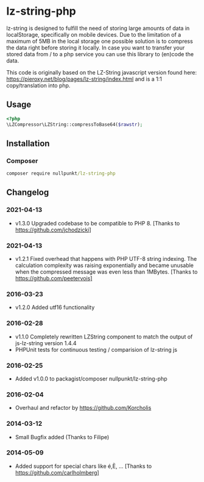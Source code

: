 lz-string-php
=============

lz-string is designed to fulfill the need of storing large amounts of data in localStorage, specifically on mobile devices. 
Due to the limitation of a maximum of 5MB in the local storage one possible solution is to compress the data right before storing 
it locally. 
In case you want to transfer your stored data from / to a php service you can use this library to (en)code the data.  

This code is originally based on the LZ-String javascript version found here: https://pieroxy.net/blog/pages/lz-string/index.html 
and is a 1:1 copy/translation into php. 

## Usage
```php
<?php
\LZCompressor\LZString::compressToBase64($rawstr);
```

## Installation

### Composer
```cmd
composer require nullpunkt/lz-string-php
```

## Changelog

### 2021-04-13
- v1.3.0 Upgraded codebase to be compatible to PHP 8. [Thanks to https://github.com/jchodzicki]

### 2021-04-13
- v1.2.1 Fixed overhead that happens with PHP UTF-8 string indexing. The calculation complexity was raising exponentially 
  and became unusable when the compressed message was even less than 1MBytes. [Thanks to https://github.com/peetervois]

### 2016-03-23
- v1.2.0 Added utf16 functionality

### 2016-02-28 
- v1.1.0 Completely rewritten LZString component to match the output of js-lz-string version 1.4.4
- PHPUnit tests for continuous testing / comparision of lz-string js

### 2016-02-25 
- Added v1.0.0 to packagist/composer nullpunkt/lz-string-php

### 2016-02-04 
- Overhaul and refactor by https://github.com/Korcholis

### 2014-03-12 
- Small Bugfix added (Thanks to Filipe)

### 2014-05-09 
- Added support for special chars like é,È, ... [Thanks to https://github.com/carlholmberg]
